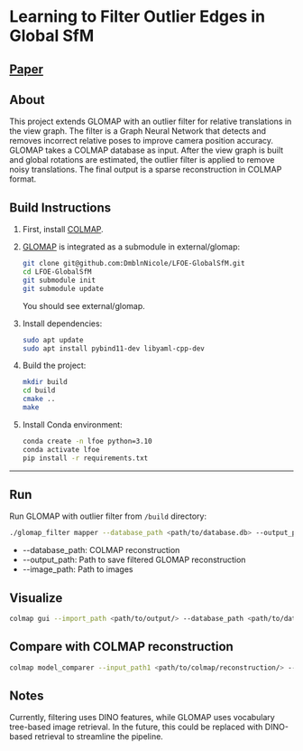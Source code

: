 # Learning to Filter Outlier Edges in Global SfM
## [Paper](https://openaccess.thecvf.com/content/CVPR2025/papers/Damblon_Learning_to_Filter_Outlier_Edges_in_Global_SfM_CVPR_2025_paper.pdf)

## About

This project extends GLOMAP with an outlier filter for relative translations in the view graph. The filter is a Graph Neural Network that detects and removes incorrect relative poses to improve camera position accuracy. GLOMAP takes a COLMAP database as input. After the view graph is built and global rotations are estimated, the outlier filter is applied to remove noisy translations. The final output is a sparse reconstruction in COLMAP format.


## Build Instructions

1. First, install [COLMAP](https://colmap.github.io/install.html#build-from-source).

2. [GLOMAP](https://github.com/colmap/glomap) is integrated as a submodule in external/glomap:
    ```bash
    git clone git@github.com:DmblnNicole/LFOE-GlobalSfM.git
    cd LFOE-GlobalSfM
    git submodule init
    git submodule update
    ```

    You should see external/glomap.

3. Install dependencies:
   
   ```bash
   sudo apt update
   sudo apt install pybind11-dev libyaml-cpp-dev

5. Build the project:
   
    ```bash
    mkdir build
    cd build
    cmake ..
    make
    ```
7. Install Conda environment:
   
    ```bash
    conda create -n lfoe python=3.10
    conda activate lfoe
    pip install -r requirements.txt
    ```
---

## Run

Run GLOMAP with outlier filter from ```/build``` directory:

```bash
./glomap_filter mapper --database_path <path/to/database.db> --output_path <path/to/output/> --image_path <path/to/images/>
```
- --database_path: COLMAP reconstruction
- --output_path: Path to save filtered GLOMAP reconstruction
- --image_path: Path to images

## Visualize

```bash
colmap gui --import_path <path/to/output/> --database_path <path/to/database.db> --image_path <path/to/images/>
```

## Compare with COLMAP reconstruction

```bash
colmap model_comparer --input_path1 <path/to/colmap/reconstruction/> --input_path2 <path/to/output/>
```

## Notes

Currently, filtering uses DINO features, while GLOMAP uses vocabulary tree-based image retrieval. In the future, this could be replaced with DINO-based retrieval to streamline the pipeline.
